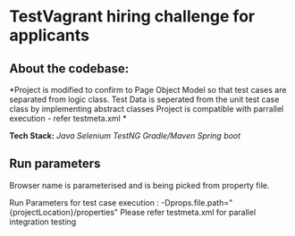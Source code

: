# TestVagrant hiring challenge for applicants 

About the codebase:
---------------------------------
*Project is modified to confirm to Page Object Model so that test cases are separated from logic class.
Test Data is seperated from the unit test case class by implementing abstract classes
Project is compatible with parrallel execution - refer testmeta.xml
*

**Tech Stack:** *Java*  *Selenium* *TestNG*  *Gradle/Maven* *Spring boot*

Run parameters
----------------------------------
Browser name is parameterised and is being picked from property file.

Run Parameters for test case execution : -Dprops.file.path="{projectLocation}/properties"
Please refer testmeta.xml for parallel integration testing
